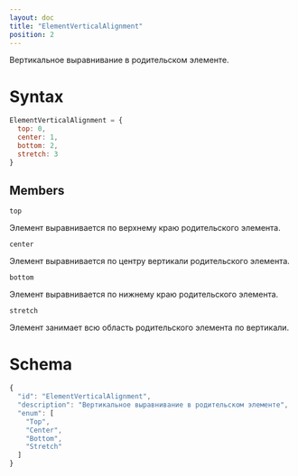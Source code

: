 ```yaml
---
layout: doc
title: "ElementVerticalAlignment"
position: 2
---
```


Вертикальное выравнивание в родительском элементе.

# Syntax

```js
ElementVerticalAlignment = {
  top: 0,
  center: 1,
  bottom: 2,
  stretch: 3
}
```

## Members

`top`

Элемент выравнивается по верхнему краю родительского элемента.

`center`

Элемент выравнивается по центру вертикали родительского элемента.

`bottom`

Элемент выравнивается по нижнему краю родительского элемента.

`stretch`

Элемент занимает всю область родительского элемента по вертикали.

# Schema

```js
{
  "id": "ElementVerticalAlignment",
  "description": "Вертикальное выравнивание в родительском элементе",
  "enum": [
    "Top",
    "Center",
    "Bottom",
    "Stretch"
  ]
}
```
